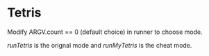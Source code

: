 # Tetris

Modify ARGV.count == 0 (default choice) in runner to choose mode.

_runTetris_ is the orignal mode and _runMyTetris_ is the cheat mode.

